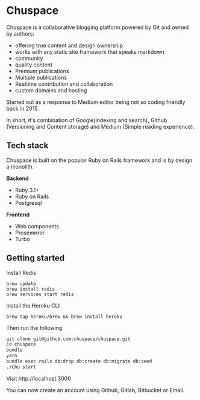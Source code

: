 # Chuspace

Chuspace is a collaborative blogging platform powered by Git and owned by authors:

- offering true content and design ownership
- works with any static site framework that speaks markdown
- community
- quality content
- Premium publications
- Multiple publications
- Realtime contribution and collaboration
- custom domains and hosting

Started out as a response to Medium editor being not so coding friendly back in 2015.

In short, it's combination of Google(indexing and search), Github (Versioning and Content storage) and Medium (Simple reading experience).

## Tech stack

Chuspace is built on the popular Ruby on Rails framework and is by design a monolith.

**Backend**

- Ruby 3.1+
- Ruby on Rails
- Postgresql

**Frontend**

- Web components
- Prosemirror
- Turbo

## Getting started

Install Redis

```
brew update
brew install redis
brew services start redis
```

Install the Heroku CLI

```
brew tap heroku/brew && brew install heroku
```

Then run the following

```bash
git clone git@github.com:chuspace/chuspace.git
cd chuspace
bundle
yarn
bundle exec rails db:drop db:create db:migrate db:seed
./chu start
```

Visit http://localhost:3000

You can now create an account using Github, Gitlab, Bitbucket or Email.
